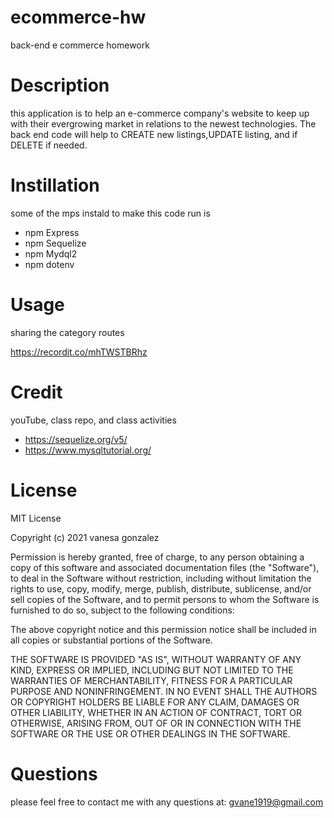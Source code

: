 # ecommerce-hw
back-end e commerce homework 
# Description
this application is to help an e-commerce company's website to keep up with their evergrowing market in relations to the newest technologies. The back end code will help to CREATE new listings,UPDATE listing, and if DELETE if needed. 

# Instillation
some of the mps instald to make this code run is 
 * npm Express
 * npm Sequelize
 * npm Mydql2
 * npm dotenv

 # Usage
sharing the category routes

https://recordit.co/mhTWSTBRhz




# Credit
youTube, class repo, and class activities
* https://sequelize.org/v5/
* https://www.mysqltutorial.org/

# License
MIT License

Copyright (c) 2021 vanesa gonzalez

Permission is hereby granted, free of charge, to any person obtaining a copy
of this software and associated documentation files (the "Software"), to deal
in the Software without restriction, including without limitation the rights
to use, copy, modify, merge, publish, distribute, sublicense, and/or sell
copies of the Software, and to permit persons to whom the Software is
furnished to do so, subject to the following conditions:

The above copyright notice and this permission notice shall be included in all
copies or substantial portions of the Software.

THE SOFTWARE IS PROVIDED "AS IS", WITHOUT WARRANTY OF ANY KIND, EXPRESS OR
IMPLIED, INCLUDING BUT NOT LIMITED TO THE WARRANTIES OF MERCHANTABILITY,
FITNESS FOR A PARTICULAR PURPOSE AND NONINFRINGEMENT. IN NO EVENT SHALL THE
AUTHORS OR COPYRIGHT HOLDERS BE LIABLE FOR ANY CLAIM, DAMAGES OR OTHER
LIABILITY, WHETHER IN AN ACTION OF CONTRACT, TORT OR OTHERWISE, ARISING FROM,
OUT OF OR IN CONNECTION WITH THE SOFTWARE OR THE USE OR OTHER DEALINGS IN THE
SOFTWARE.


# Questions
please feel free to contact me with any questions at:
gvane1919@gmail.com 